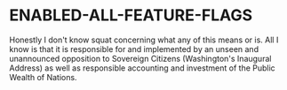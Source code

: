 # ENABLED-ALL-FEATURE-FLAGS
Honestly I don't know squat concerning what any of this means or is. All I know is that it is responsible for and implemented by an unseen and unannounced opposition to Sovereign Citizens (Washington's Inaugural Address) as well as responsible accounting and investment of the Public Wealth of Nations.
